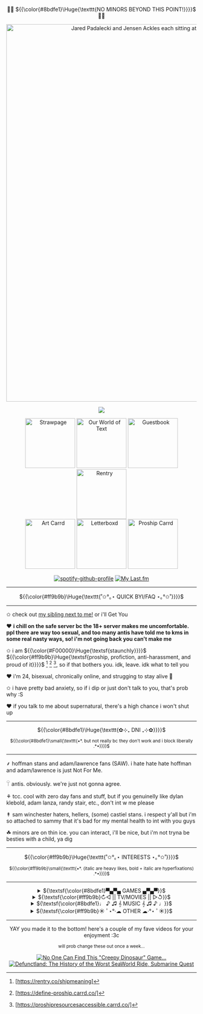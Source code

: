 <!--don't look at this it's a mess bc i'm too used to HTML and CSS </3-->
<p align="center">🌈🍖 ${{\color{#8bdfe1}\Huge{\texttt{NO MINORS BEYOND THIS POINT!}}}}$ 🍖🌈</p>

<div align="center">
  <a href="https://files.catbox.moe/3mqecu.jpg" target="_blank"><img width="1000" src="https://files.catbox.moe/ntpsn9.gif" alt="Jared Padalecki and Jensen Ackles each sitting at the end of the bed, Jared is rubbing Jensen's knee"></a>
</div> 

<!--psst, if you wanna use this, just copy paste this - ![](https://komarev.com/ghpvc/?username= YOUR USER e&color=ff63c1) - just replace "YOUR USER" with your username AND remove the spaces!  
you also need to have a blank line between the opening div and the counter :3c -->
<div align="center">

  ![](https://komarev.com/ghpvc/?username=MissSkunkye&color=ff9b9b)
</div>

<div align="center">
  <a href="https://missskunky.straw.page/"><img width="132" src="https://files.catbox.moe/j602wy.gif" alt="Strawpage"></a>
  <a href="https://ourworldoftext.com/skunkys_world"><img width="132" src="https://files.catbox.moe/6acbgf.gif" alt="Our World of Text"></a>
  <a href="https://users3.smartgb.com/g/g.php?a=s&amp;i=g36-36309-7f" target="_blank"><img width="132" src="https://files.catbox.moe/cfi3wz.gif" alt="Guestbook"></a>
  <a href="https://rentry.co/missskunky"><img width="132" src="https://files.catbox.moe/ak5liq.gif" alt="Rentry"></a>
 <br>
  <a href="https://missskunkyart.carrd.co/" target="_blank"><img width="132" src="https://files.catbox.moe/t5g6zd.gif" alt="Art Carrd"></a>
  <a href="https://letterboxd.com/Skunk314/" target="_blank"><img width="132" src="https://files.catbox.moe/tr8akb.gif" alt="Letterboxd"></a>
  <a href="https://proshipresourcesaccessible.carrd.co/" target="_blank"><img width="132" src="https://files.catbox.moe/qsu37q.gif" alt="Proship Carrd"></a>
</div>

<!--for the spotify one, you need to go to https://github.com/kittinan/spotify-github-profile and follow the steps!
  
    for the last.fm one, you need to go to https://github.com/JeffreyCA/lastfm-recently-played-readme and do the same :3c-->
<div align="center">
  
  [![spotify-github-profile](https://spotify-github-profile.kittinanx.com/api/view?uid=12136013103&cover_image=true&theme=default&show_offline=true&background_color=886f94&interchange=true&bar_color=ffffff&bar_color_cover=true)](https://spotify-github-profile.kittinanx.com/api/view?uid=12136013103&redirect=true)
  [![My Last.fm](https://lastfm-recently-played.vercel.app/api?user=missskunky&count=7&show_user=always&header_style=compact_stats_only&bg_color=886f94&width=320)](https://www.last.fm/user/missskunky)
</div>

*******
<p align="center">${{\color{#ff9b9b}\Huge{\texttt{˚✩°｡⋆ QUICK BYI/FAQ ⋆｡°✩˚}}}}$</h2>

*******
  ✩ check out <a href="https://github.com/Michael-Afton1983">my sibling next to me!</a> or i'll Get You
 
  ♥ <strong>i chill on the safe server bc the 18+ server makes me uncomfortable. ppl there are way too sexual, and too many antis have told me to kms in some real nasty ways, so! i'm not going back you can't      make me</strong>
 
  ✩ i am ${{\color{#F00000}\Huge{\textsf{staunchly}}}}$ ${{\color{#ff9b9b}\Huge{\textsf{proship, profiction, anti-harassment, and proud of it}}}}$ [^1] [^2] [^3], so if that bothers you. idk, leave. idk what to   tell you
 
  ♥ i'm 24, bisexual, chronically online, and strugging to stay alive 🤙
 
  ✩ i have pretty bad anxiety, so if i dip or just don't talk to you, that's prob why :S
 
  ♥ if you talk to me about supernatural, there's a high chance i won't shut up
*******

<p align="center">${{\color{#8bdfe1}\Huge{\texttt{✿⊹₊ DNI ₊⊹✿}}}}$ </p>
<p align="center"><sup> ${{\color{#8bdfe1}\small{\texttt{•*. but not really bc they don't work and i block liberally .*•}}}}$ </sup></p>

*******
  ⸙ hoffman stans and adam/lawrence fans (SAW). i hate hate hate hoffman and adam/lawrence is just Not For Me. 

  𓋼 antis. obviously. we're just not gonna agree.

  ⚘ tcc. cool with zero day fans and stuff, but if you genuinelly like dylan klebold, adam lanza, randy stair, etc., don't int w me please

  ↟ sam winchester haters, hellers, (some) castiel stans. i respect y'all but i'm so attached to sammy that it's bad for my mental health to int with you guys

  ☘︎ minors are on thin ice. you can interact, i'll be nice, but i'm not tryna be besties with a child, ya dig
*******
<p align="center">${{\color{#ff9b9b}\Huge{\texttt{˚✩°｡⋆ INTERESTS ⋆｡°✩˚}}}}$ </p>
<p align="center"><sup> ${{\color{#ff9b9b}\small{\texttt{•*. (italic are heavy likes, bold + italic are hyperfixations) .*•}}}}$ </sup></p>

*******
<div align="center">  
          <!--  GAMES  -->  
  <details>
    <summary>${\textsf{\color{#8bdfe1}▀▄▀▄ GAMES ▄▀▄▀}}$</summary>
    <table>
      <tr>
        <td><i>stardew valley</i></th>
        <td><i>pony town</i></th>
        <td><b><i>fnaf sb</b></i></td>
        <td>TCOAAL</td>
      </tr>
      <tr>
        <td>animal crossing</td>
        <td><i>powerwash sim</i></td>
        <td><b><i>roblox</i></b></td>
        <td>sonic</td>
      </tr>
      <tr>
        <td>minecraft</td>
        <td><b><i>portal</i></b></td>
        <td><i>mass effect</i></td>
        <td>subnautica</td>
      </tr>
      <tr>
        <td>skyrim</td>
        <td>outlast</td>
        <td><b><i>myhouse.wad</i></b></td>
        <td>mario kart</td>
      </tr>
    </table>
  </details>
          <!--  MOVIES  -->
  <details>
    <summary>${\textsf{\color{#ff9b9b}↻◁ || TV/MOVIES || ▷↺}}$</summary>
    <table>
      <tr>
        <td><b><i>MCU</i></b></td>
        <td><i>iasip</i></td>
        <td><b><i>SUPERNATURAL</i></b></td>
        <td><i>WKUK</i></td>
      </tr>
      <tr>
        <td><i>smiling friends</i></td>
        <td><b><i>monsters inc</i></b></td>
        <td><i>twin peaks</i></td>
        <td><i>american dad</i></td>
      </tr>
      <tr>
        <td>american horror story</td>
        <td>family guy</td>
        <td>spongebob</td>
        <td>tawog</td>
      </tr>
      <tr>
        <td><i>haunting of hill house</i></td>
        <td>SAW</td>
        <td>tadc</td>
        <td><i>flapjack</i></td>
      </tr>
    </table>
  </details>
          <!--  MUSIC  -->
  <details>
    <table>
      <summary>${\textsf{\color{#8bdfe1}♩ ♪ ♫ 𝄞 MUSIC 𝄞 ♫ ♪ ♩}}$</summary>
      <tr>
        <td><b><i>heathers</i></b></td>
        <td><i>ride the cyclone</i></td>
        <td><i>cats</i></td>
        <td><b><i>cabaret</i></b></td>
      </tr>
      <tr>
        <td><i>chicago</i></td>
        <td>fall out boy</td>
        <td>green day</td>
        <td>three days grace</td>
      </tr>
      <tr>
        <td>panic at the disco</td>
        <td>blink-182</td>
        <td>hollywood undead</td>
        <td>chappell roan</td>
      </tr>
      <tr>
        <td><i>my chemical romance</i></td>
        <td>kesha</td>
        <td>joji</td>
        <td>symmetry icon ;)</td>
      </tr>
    </table>
  </details>
          <!--  OTHER  -->
  <details>
    <summary>${\textsf{\color{#ff9b9b}☀︎ ﾟ⋆°·☁︎ OTHER ☁︎·°⋆ ﾟ☀︎}}$</summary>
    <table>
      <tr>
        <td><i>creepcast/wendigoon/papa meat!</i></td>
        <td><i>markiplier</i></td>
        <td>jeremiah 985</td>
        <td>car crash videos</td>
      </tr>
      <tr>
        <td>creepypasta</td>
        <td><i>police bodycam vids</i></td>
        <td>furries</td>
        <td>horror</td>
      </tr>
      <tr>
        <td><i>astralspiff</i></td>
        <td>tapirs</td>
        <td>supernatural again</td>
        <td>sammy</td>
      </tr>
      <tr>
        <td><b><i>wincest</i></b></td>
        <td><i>tumblr</i></td>
        <td><b><i>RDJ</i></b></td>
        <td><b><i>JARED PADALECKI</i></b></td>
      </tr>
    </table>
  </details>
</div>

*******
<div align="center">
  <p>YAY you made it to the bottom! here's a couple of my fave videos for your enjoyment :3c</p>
  <sup>will prob change these out once a week...</sup>
    
  [![No One Can Find This "Creepy Dinosaur" Game...](https://files.catbox.moe/l4t1yq.PNG)](https://www.youtube.com/watch?v=QxJZ7giOefs)
  [![Defunctland: The History of the Worst SeaWorld Ride, Submarine Quest](https://files.catbox.moe/5pmy8d.PNG)](https://www.youtube.com/watch?v=jJfgHa49GX0)
</div>

[^1]:[https://rentry.co/shipmeaning]
[^2]:[https://define-proship.carrd.co/]
[^3]:[https://proshipresourcesaccessible.carrd.co/]
